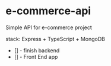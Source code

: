 # e-commerce-api
Simple API for e-commerce project

stack: Express + TypeScript + MongoDB

- [] - finish backend
- [] - Front End app
